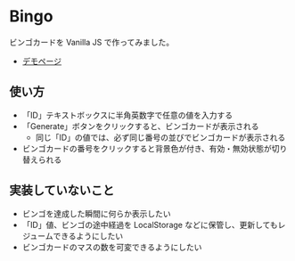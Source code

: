 # Bingo

ビンゴカードを Vanilla JS で作ってみました。

- [デモページ](https://mkrydik.github.io/bingo)

## 使い方

- 「ID」テキストボックスに半角英数字で任意の値を入力する
- 「Generate」ボタンをクリックすると、ビンゴカードが表示される
    - 同じ「ID」の値では、必ず同じ番号の並びでビンゴカードが表示される
- ビンゴカードの番号をクリックすると背景色が付き、有効・無効状態が切り替えられる

## 実装していないこと

- ビンゴを達成した瞬間に何らか表示したい
- 「ID」値、ビンゴの途中経過を LocalStorage などに保管し、更新してもレジュームできるようにしたい
- ビンゴカードのマスの数を可変できるようにしたい
